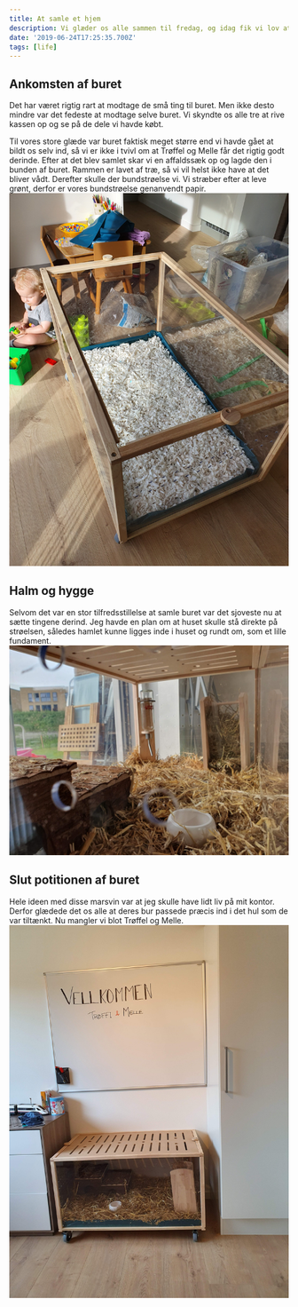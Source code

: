 ```yaml
---
title: At samle et hjem
description: Vi glæder os alle sammen til fredag, og idag fik vi lov at glæde os lidt mere
date: '2019-06-24T17:25:35.700Z'
tags: [life]
---
```


## Ankomsten af buret

Det har været rigtig rart at modtage de små ting til buret. Men ikke desto mindre var det fedeste at modtage selve buret.
Vi skyndte os alle tre at rive kassen op og se på de dele vi havde købt.

Til vores store glæde var buret faktisk meget større end vi havde gået at bildt os selv ind, så vi er ikke i tvivl om at Trøffel og Melle får det rigtig godt derinde.
Efter at det blev samlet skar vi en affaldssæk op og lagde den i bunden af buret. Rammen er lavet af træ, så vi vil helst ikke have at det bliver vådt.
Derefter skulle der bundstrøelse vi. Vi stræber efter at leve grønt, derfor er vores bundstrøelse genanvendt papir.
![st1](./step1.jpg)

## Halm og hygge

Selvom det var en stor tilfredsstillelse at samle buret var det sjoveste nu at sætte tingene derind. Jeg havde en plan om at huset skulle stå direkte på strøelsen, således hamlet kunne ligges inde i 
huset og rundt om, som et lille fundament.
![st2](./step2.jpg)

## Slut potitionen af buret
Hele ideen med disse marsvin var at jeg skulle have lidt liv på mit kontor. Derfor glædede det os alle at deres bur passede præcis ind i det hul som de var tiltænkt. 
Nu mangler vi blot Trøffel og Melle.
![st3](./step3.jpg)
